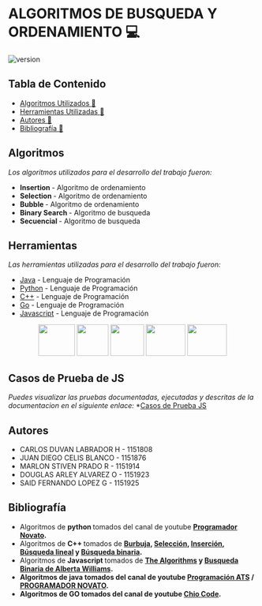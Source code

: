 # ALGORITMOS DE BUSQUEDA Y ORDENAMIENTO :computer:

![version](https://pandorafms.com/blog/wp-content/uploads/2018/05/que-es-un-algoritmo-featured.png) 

## Tabla de Contenido

* [Algoritmos Utilizados :memo:](#Algoritmos)
* [Herramientas Utilizadas :memo:](#Herramientas)
* [Autores :memo:](#autores)
* [Bibliografía :memo:](#bibliografía)



## Algoritmos
_Los algoritmos utilizados para el desarrollo del trabajo fueron:_
* <b> Insertion </b> - Algoritmo de ordenamiento
* <b> Selection </b> - Algoritmo de ordenamiento
* <b> Bubble </b> - Algoritmo de ordenamiento
* <b> Binary Search </b> - Algoritmo de busqueda 
* <b> Secuencial </b> - Algoritmo de busqueda


## Herramientas 

_Las herramientas utilizadas para el desarrollo del trabajo fueron:_

* [Java](https://www.java.com/es/) - Lenguaje de Programación
* [Python](https://www.python.org) - Lenguaje de Programación
* [C++](https://learn.microsoft.com/es-es/cpp/cpp/?view=msvc-170) - Lenguaje de Programación
* [Go](https://go.dev) - Lenguaje de Programación 
* [Javascript](https://www.javascript.com) - Lenguaje de Programación

<p
   align="center"><img src="https://cdn-icons-png.flaticon.com/512/226/226777.png" width="74" height="64" > <img src="https://upload.wikimedia.org/wikipedia/commons/thumb/c/c3/Python-logo-notext.svg/768px-Python-logo-notext.svg.png" width="64" height="64" margin-right: 20px>
   <img src="https://isocpp.org/assets/images/cpp_logo.png" width="68" height="64" >
   <img src="https://upload.wikimedia.org/wikipedia/commons/thumb/0/05/Go_Logo_Blue.svg/1280px-Go_Logo_Blue.svg.png" width="80" height="64" >
   <img src="https://i.pinimg.com/736x/2a/e1/8a/2ae18a66f89f1dc3fff96203288fcb64.jpg" width="80" height="64" >
</p>


## Casos de Prueba de JS
_Puedes visualizar las pruebas documentadas, ejecutadas y descritas de la documentacion en el siguiente enlace:_
*[Casos de Prueba JS](https://replit.com/@MARLON-STIVENS1/Algoritmos-de-Ordenamiento-y-Busqueda?v=1)

 ## Autores 
* CARLOS DUVAN LABRADOR H - 1151808
* JUAN DIEGO CELIS BLANCO - 1151876
* MARLON STIVEN PRADO R   - 1151914
* DOUGLAS ARLEY ALVAREZ O - 1151923
* SAID FERNANDO LOPEZ G - 1151925

 ## Bibliografía  
 
* Algoritmos de <b> python </b> tomados del canal de youtube <b> [Programador Novato](https://www.youtube.com/c/programadornovato). </b> 
* Algoritmos de <b> C++ </b> tomados de <b> [Burbuja](https://conclase.net/c/orden/burbuja), [Selección](https://www.ecured.cu/Algoritmo_de_ordenamiento_por_selecci%C3%B3n), [Inserción](https://conclase.net/c/orden/insercion), [Búsqueda lineal](http://codigogx.blogspot.com/2016/10/capitulo-74-busqueda-lineal-en-c.html) y [Búsqueda binaria](https://www.youtube.com/watch?v=pxh4QFzDh-Q). </b> 
* Algoritmos de <b>Javascript </b> tomados de <b> [The Algorithms](https://the-algorithms.com/es) y [Busqueda Binaria de  Alberta Williams](https://code.tutsplus.com/es/tutorials/the-binary-search-algorithm-in-javascript--cms-30003).
* Algoritmos de <b> java </b> tomados del canal de youtube <b> [Programación ATS](https://www.youtube.com/c/ProgramaciónATS) / [PROGRAMADOR NOVATO](https://www.youtube.com/c/programadornovato). </b> 
*  Algoritmos de <b> GO </b> tomados del canal de youtube <b> [Chio Code](https://www.youtube.com/c/ChioCode).</b>
 

